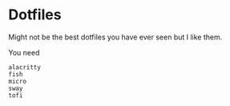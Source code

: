 # Dotfiles

Might not be the best dotfiles you have ever seen but I like them.

You need
```
alacritty
fish
micro
sway
tofi
```
